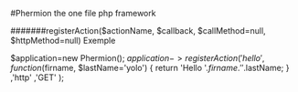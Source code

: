#Phermion the one file php framework

#######registerAction($actionName, $callback, $callMethod=null, $httpMethod=null)
Exemple

$application=new Phermion();
$application->registerAction(
	'hello',
	function($firname, $lastName='yolo') {
		return 'Hello '.$firname.' '.$lastName;
	}
	,'http'
	,'GET'
);
